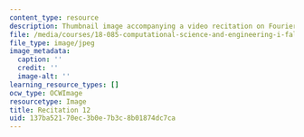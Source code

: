 ```yaml
---
content_type: resource
description: Thumbnail image accompanying a video recitation on Fourier series.
file: /media/courses/18-085-computational-science-and-engineering-i-fall-2008/137ba52170ec3b0e7b3c8b01874dc7ca_r12.jpg
file_type: image/jpeg
image_metadata:
  caption: ''
  credit: ''
  image-alt: ''
learning_resource_types: []
ocw_type: OCWImage
resourcetype: Image
title: Recitation 12
uid: 137ba521-70ec-3b0e-7b3c-8b01874dc7ca
---
```

